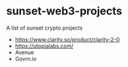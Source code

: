 # sunset-web3-projects
A list of sunset crypto projects

- https://www.clarity.so/product/clarity-2-0
- https://utopialabs.com/
- Avenue
- Govrn.io

